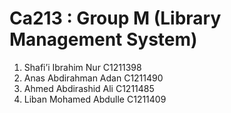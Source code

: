 # Ca213 : Group M (Library Management System)
1) Shafi’i Ibrahim Nur  C1211398
2) Anas Abdirahman Adan  C1211490
3) Ahmed Abdirashid Ali  C1211485
4) Liban Mohamed Abdulle C1211409